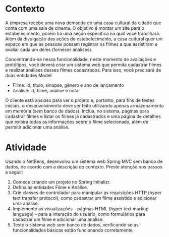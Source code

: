 # Contexto
A empresa recebe uma nova demanda de uma casa cultural da cidade que conta com uma sala de cinema. O objetivo é montar
um site para o estabelecimento, porém há uma seção específica na qual você trabalhará. Além da divulgação das ações do
estabelecimento, a casa cultural quer um espaço em que as pessoas possam registrar os filmes a que assistiram e avaliar
cada um deles (fornecer análises).

Concentrando-se nessa funcionalidade, neste momento de avaliações e protótipos, você deverá criar um sistema web que
permita cadastrar filmes e realizar análises desses filmes cadastrados. Para isso, você precisará de duas entidades
Model:

* Filme: id, título, sinopse, gênero e ano de lançamento 
* Análise: id, filme, análise e nota

O cliente está ansioso para ver o projeto e, portanto, para fins de testes iniciais, o desenvolvimento deve ser feito
utilizando apenas armazenamento em memória (sem banco de dados). Inclua, no sistema, páginas para cadastrar filmes e
listar os filmes já cadastrados e uma página de detalhes que exibirá todas as informações sobre o filme selecionado,
além de permitir adicionar uma análise.

# Atividade
Usando o NetBens, desenvolva um sistema web Spring MVC sem banco de dados, de acordo com a descrição do contexto. Preste
atenção nos passos a seguir:

1. Comece criando um projeto no Spring Initializr.
2. Defina as entidades Filme e Análise.
3. Crie classes de controlador para manipular as requisições HTTP (hyper text transfer protocol), como cadastrar um
   filme assistido e adicionar uma análise.
4. Implemente as visualizações – páginas HTML (hyper text markup language) – para a interação do usuário, como
   formulários para cadastrar um filme e adicionar uma análise.
5. Teste o sistema web sem banco de dados, verificando se as funcionalidades básicas estão funcionando corretamente.
